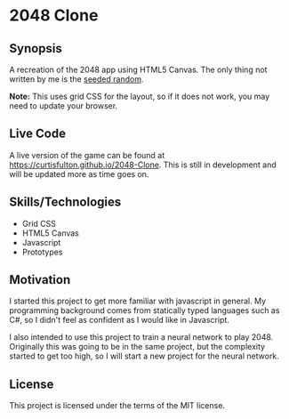 # 2048 Clone

## Synopsis

A recreation of the 2048 app using HTML5 Canvas. The only thing not written by me is the [seeded random](https://github.com/davidbau/seedrandom).

**Note:** This uses grid CSS for the layout, so if it does not work, you may need to update your browser.

## Live Code

A live version of the game can be found at https://curtisfulton.github.io/2048-Clone. This is still in development and will be updated more as time goes on.

## Skills/Technologies

- Grid CSS
- HTML5 Canvas
- Javascript
- Prototypes

## Motivation

I started this project to get more familiar with javascript in general. My programming background comes from statically typed languages such as C#, so I didn't feel as confident as I would like in Javascript. 

I also intended to use this project to train a neural network to play 2048. Originally this was going to be in the same project, but the complexity started to get too high, so I will start a new project for the neural network.

## License

This project is licensed under the terms of the MIT license.